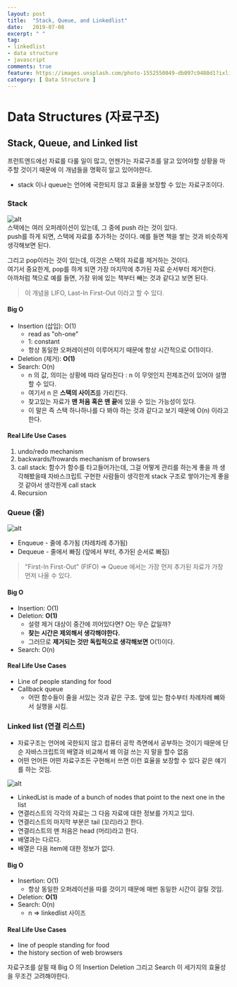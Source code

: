```yaml
---
layout: post
title:  "Stack, Queue, and Linkedlist"
date:   2019-07-08
excerpt: " "
tag:
- linkedlist
- data structure
- javascript
comments: true
feature: https://images.unsplash.com/photo-1552550049-db097c9480d1?ixlib=rb-1.2.1&ixid=eyJhcHBfaWQiOjEyMDd9&auto=format&fit=crop&w=1234&q=80
category: [ Data Structure ]
---
```


# Data Structures (자료구조)

## Stack, Queue, and Linked list

프런트엔드에선 자료를 다룰 일이 많고, 언젠가는 자료구조를 알고 있어야할 상황을 마주할 것이기 때문에 이 개념들을 명확히 알고 있어야한다.

- stack 이나 queue는 언어에 국한되지 않고 효율을 보장할 수 있는 자료구조이다.

### Stack 

![alt](https://www.tutorialspoint.com/data_structures_algorithms/images/stack_representation.jpg)  
스택에는 여러 오퍼레이션이 있는데, 그 중에 push 라는 것이 있다.  
push를 하게 되면, 스택에 자료를 추가하는 것이다. 예를 들면 책을 쌓는 것과 비슷하게 생각해보면 된다.

그리고 pop이라는 것이 있는데, 이것은 스택의 자료를 제거하는 것이다.  
여기서 중요한게, pop를 하게 되면 가장 마지막에 추가된 자료 순서부터 제거한다.  
아까처럼 책으로 예를 들면, 가장 위에 있는 책부터 빼는 것과 같다고 보면 된다.

> 이 개념을 LIFO, Last-In First-Out 이라고 할 수 있다.

#### Big O 

- Insertion (삽입): O(1)
  - read as "oh-one"
  - 1: constant
  - 항상 동일한 오퍼레이션이 이루어지기 때문에 항상 시간적으로 O(1)이다.
- Deletion (제거): **O(1)**
- Search: O(n)
  - n 의 값, 의미는 상황에 따라 달라진다 : n 이 무엇인지 전제조건이 있어야 설명할 수 있다. 
  - 여기서 n 은 **스택의 사이즈**를 가리킨다.
  - 찾고있는 자료가 **맨 처음 혹은 맨 끝**에 있을 수 있는 가능성이 있다.
  - 이 말은 즉 스택 하나하나를 다 봐야 하는 것과 같다고 보기 때문에 O(n) 이라고 한다.

#### Real Life Use Cases

1. undo/redo mechanism
2. backwards/frowards mechanism of browsers
3. call stack: 함수가 함수를 타고들어가는데, 그걸 어떻게 관리를 하는게 좋을 까 생각해봤을때 자바스크립트 구현한 사람들이 생각한게 stack 구조로 쌓아가는게 좋을 것 같아서 생각한게 call stack
4. Recursion 

### Queue (줄)

![alt](https://upload.wikimedia.org/wikipedia/commons/thumb/5/52/Data_Queue.svg/1200px-Data_Queue.svg.png)

- Enqueue - 줄에 추가됨 (차례차례 추가됨)
- Dequeue - 줄에서 빠짐 (앞에서 부터, 추가된 순서로 빠짐)

> "First-In First-Out" (FIFO) 
> => Queue 에서는 가장 먼저 추가된 자료가 가장 먼저 나올 수 있다.

#### Big O

- Insertion: O(1)
- Deletion: **O(1)**  
  - 설령 제거 대상이 중간에 끼어있다면? O는 무슨 값일까?
  - **찾는 시간은 제외해서 생각해야한다.**
  - 그러므로 **제거되는 것만 독립적으로 생각해보면** O(1)이다.
- Search: O(n)

#### Real Life Use Cases

- Line of people standing for food
- Callback queue
  - 어떤 함수들이 줄을 서있는 것과 같은 구조. 앞에 있는 함수부터 차례차례 뺴와서 실행을 시킴.

### Linked list (연결 리스트)

- 자료구조는 언어에 국한되지 않고 컴퓨터 공학 측면에서 공부하는 것이기 때문에 단순 자바스크립트의 배열과 비교해서 왜 이걸 쓰는 지 말을 할수 없음
- 어떤 언어든 어떤 자료구조든 구현해서 쓰면 이런 효율을 보장할 수 있다 같은 얘기를 하는 것임.

![alt](https://media.geeksforgeeks.org/wp-content/cdn-uploads/gq/2013/03/Linkedlist.png)

- LinkedList is made of a bunch of nodes that point to the next one in the list  
- 연결리스트의 각각의 자료는 그 다음 자료에 대한 정보를 가지고 있다.
- 연결리스트의 마지막 부분은 tail (꼬리)라고 한다.
- 연결리스트의 맨 처음은 head (머리)라고 한다.
- 배열과는 다르다.
- 배열은 다음 item에 대한 정보가 없다.

#### Big O

- Insertion: O(1)
  - 항상 동일한 오퍼레이션을 따를 것이기 때문에 매번 동일한 시간이 걸릴 것임.
- Deletion: **O(1)**  
- Search: O(n)  
  - n => linkedlist 사이즈

#### Real Life Use Cases

- line of people standing for food
- the history section of web browsers

자료구조를 살필 때 Big O 의 Insertion Deletion 그리고 Search 이 세가지의 효율성을 무조건 고려해야한다.
